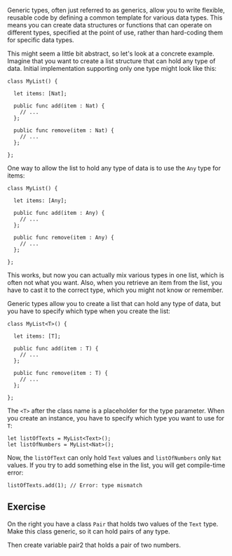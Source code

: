 Generic types, often just referred to as generics, allow you to write flexible, reusable code by
defining a common template for various data types. This means you can create data structures or
functions that can operate on different types, specified at the point of use, rather than
hard-coding them for specific data types.

This might seem a little bit abstract, so let's look at a concrete example. Imagine that you want to create
a list structure that can hold any type of data. Initial implementation supporting only one type
might look like this:

```motoko
class MyList() {

  let items: [Nat];

  public func add(item : Nat) {
    // ...
  };

  public func remove(item : Nat) {
    // ...
  };

};
```

One way to allow the list to hold any type of data is to use the `Any` type for items:

```motoko
class MyList() {

  let items: [Any];

  public func add(item : Any) {
    // ...
  };

  public func remove(item : Any) {
    // ...
  };

};
```

This works, but now you can actually mix various types in one list, which is often not what you want.
Also, when you retrieve an item from the list, you have to cast it to the correct type, which you
might not know or remember.

Generic types allow you to create a list that can hold any type of data, but you have to specify
which type when you create the list:

```motoko
class MyList<T>() {

  let items: [T];

  public func add(item : T) {
    // ...
  };

  public func remove(item : T) {
    // ...
  };

};
```

The `<T>` after the class name is a placeholder for the type parameter. When you create an instance,
you have to specify which type you want to use for `T`:

```motoko
let listOfTexts = MyList<Text>();
let listOfNumbers = MyList<Nat>();
```

Now, the `listOfText` can only hold `Text` values and `listOfNumbers` only `Nat` values. If you
try to add something else in the list, you will get compile-time error:

```motoko
listOfTexts.add(1); // Error: type mismatch
```

## Exercise

On the right you have a class `Pair` that holds two values of the `Text` type. Make this class
generic, so it can hold pairs of any type.

Then create variable pair2 that holds a pair of two numbers.
